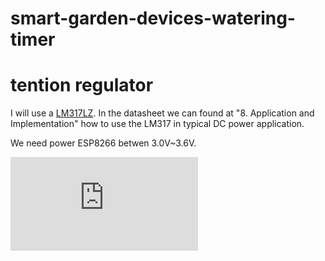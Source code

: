 # smart-garden-devices-watering-timer

# tention regulator

I will use a [LM317LZ](http://www.ti.com/lit/ds/symlink/lm317.pdf). In the datasheet we can found at "8. Application and Implementation" how to use the LM317 in typical DC power application.

We need power ESP8266 betwen 3.0V~3.6V. 

![V_{OUT}=V_{REF}*(1+\frac{R2}{R1})+(I_{ADJ}*R2)](http://latex.codecogs.com/gif.latex?V_%7BOUT%7D%3DV_%7BREF%7D*%281&plus;%5Cfrac%7BR2%7D%7BR1%7D%29&plus;%28I_%7BADJ%7D*R2%29)
